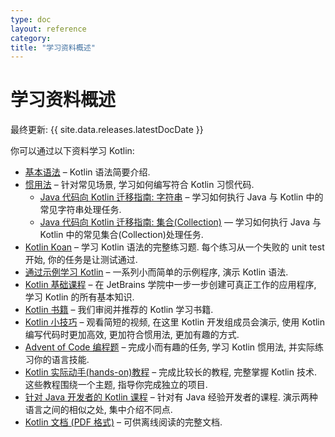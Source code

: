 ```yaml
---
type: doc
layout: reference
category:
title: "学习资料概述"
---
```


# 学习资料概述

最终更新: {{ site.data.releases.latestDocDate }}

你可以通过以下资料学习 Kotlin:
* [基本语法](basic-syntax.html) – Kotlin 语法简要介绍.
* [惯用法](idioms.html) – 针对常见场景, 学习如何编写符合 Kotlin 习惯代码.
  * [Java 代码向 Kotlin 迁移指南: 字符串](jvm/java-to-kotlin-idioms-strings.html) – 学习如何执行 Java 与 Kotlin 中的常见字符串处理任务.
  * [Java 代码向 Kotlin 迁移指南: 集合(Collection)](jvm/java-to-kotlin-collections-guide.html) — 学习如何执行 Java 与 Kotlin 中的常见集合(Collection)处理任务.
* [Kotlin Koan](koans.html) – 学习 Kotlin 语法的完整练习题. 每个练习从一个失败的 unit test 开始, 你的任务是让测试通过.
* [通过示例学习 Kotlin](https://play.kotlinlang.org/byExample/overview) – 一系列小而简单的示例程序, 演示 Kotlin 语法.
* [Kotlin 基础课程](https://hyperskill.org/join/fromdocstoJetSalesStat?redirect=true&next=/tracks/18) – 在 JetBrains 学院中一步一步创建可真正工作的应用程序, 学习 Kotlin 的所有基本知识.
* [Kotlin 书籍](books.html) – 我们审阅并推荐的 Kotlin 学习书籍.
* [Kotlin 小技巧](kotlin-tips.html) – 观看简短的视频, 在这里 Kotlin 开发组成员会演示, 使用 Kotlin 编写代码时更加高效, 更加符合惯用法, 更加有趣的方式.
* [Advent of Code 编程题](advent-of-code.html) – 完成小而有趣的任务, 学习 Kotlin 惯用法, 并实际练习你的语言技能.
* [Kotlin 实际动手(hands-on)教程](https://play.kotlinlang.org/hands-on/overview) – 完成比较长的教程, 完整掌握 Kotlin 技术.
  这些教程围绕一个主题, 指导你完成独立的项目.
* [针对 Java 开发者的 Kotlin 课程](https://www.coursera.org/learn/kotlin-for-java-developers) – 针对有 Java 经验开发者的课程.
  演示两种语言之间的相似之处, 集中介绍不同点.
* [Kotlin 文档 (PDF 格式)](kotlin-pdf.html) – 可供离线阅读的完整文档.
